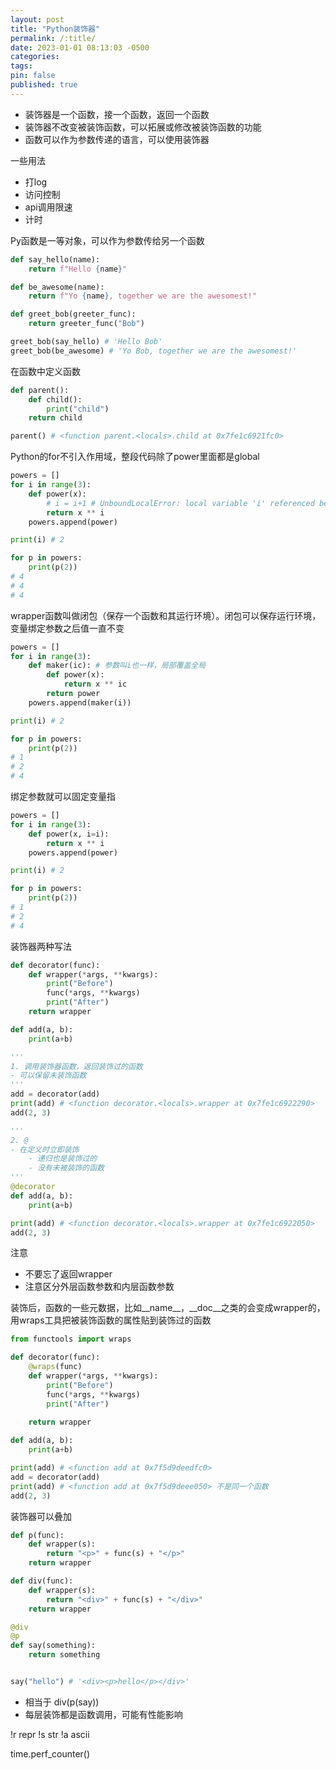 ```yaml
---
layout: post
title: "Python装饰器"
permalink: /:title/
date: 2023-01-01 08:13:03 -0500
categories:
tags:
pin: false
published: true
---
```


- 装饰器是一个函数，接一个函数，返回一个函数
- 装饰器不改变被装饰函数，可以拓展或修改被装饰函数的功能
- 函数可以作为参数传递的语言，可以使用装饰器

一些用法
- 打log
- 访问控制
- api调用限速
- 计时

Py函数是一等对象，可以作为参数传给另一个函数
```python
def say_hello(name):
    return f"Hello {name}"

def be_awesome(name):
    return f"Yo {name}, together we are the awesomest!"

def greet_bob(greeter_func):
    return greeter_func("Bob")

greet_bob(say_hello) # 'Hello Bob'
greet_bob(be_awesome) # 'Yo Bob, together we are the awesomest!'

```

在函数中定义函数
<!-- # TODO: child不返回是不是没法调用 -->

```python
def parent():
    def child():
        print("child")
    return child

parent() # <function parent.<locals>.child at 0x7fe1c6921fc0>
```

Python的for不引入作用域，整段代码除了power里面都是global
```python
powers = []
for i in range(3):
    def power(x):
        # i = i+1 # UnboundLocalError: local variable 'i' referenced before assignment
        return x ** i
    powers.append(power)

print(i) # 2

for p in powers:
    print(p(2))
# 4
# 4
# 4
```

wrapper函数叫做闭包（保存一个函数和其运行环境）。闭包可以保存运行环境，变量绑定参数之后值一直不变

```python
powers = []
for i in range(3):
    def maker(ic): # 参数叫i也一样，局部覆盖全局
        def power(x):
            return x ** ic
        return power
    powers.append(maker(i))

print(i) # 2

for p in powers:
    print(p(2))
# 1
# 2
# 4
```

绑定参数就可以固定变量指
```python
powers = []
for i in range(3):
    def power(x, i=i):
        return x ** i
    powers.append(power)

print(i) # 2

for p in powers:
    print(p(2))
# 1
# 2
# 4
```


装饰器两种写法

```python
def decorator(func):
    def wrapper(*args, **kwargs):
        print("Before")
        func(*args, **kwargs)
        print("After")
    return wrapper

def add(a, b):
    print(a+b)

'''
1. 调用装饰器函数，返回装饰过的函数
- 可以保留未装饰函数
'''
add = decorator(add)
print(add) # <function decorator.<locals>.wrapper at 0x7fe1c6922290>
add(2, 3)

'''
2. @
- 在定义时立即装饰
    - 递归也是装饰过的
    - 没有未被装饰的函数
'''
@decorator
def add(a, b):
    print(a+b)

print(add) # <function decorator.<locals>.wrapper at 0x7fe1c6922050>
add(2, 3)

```
注意
- 不要忘了返回wrapper
- 注意区分外层函数参数和内层函数参数

装饰后，函数的一些元数据，比如__name__，__doc__之类的会变成wrapper的，用wraps工具把被装饰函数的属性贴到装饰过的函数
```python
from functools import wraps

def decorator(func):
    @wraps(func)
    def wrapper(*args, **kwargs):
        print("Before")
        func(*args, **kwargs)
        print("After")
    
    return wrapper

def add(a, b):
    print(a+b)

print(add) # <function add at 0x7f5d9deedfc0>
add = decorator(add)
print(add) # <function add at 0x7f5d9deee050> 不是同一个函数
add(2, 3)

```

装饰器可以叠加
```python
def p(func):
    def wrapper(s):
        return "<p>" + func(s) + "</p>"
    return wrapper

def div(func):
    def wrapper(s):
        return "<div>" + func(s) + "</div>"
    return wrapper

@div
@p
def say(something):
    return something


say("hello") # '<div><p>hello</p></div>'

```

- 相当于 div(p(say))
- 每层装饰都是函数调用，可能有性能影响

!r repr
!s str
!a ascii

time.perf_counter()